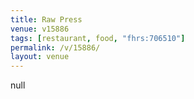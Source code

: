 ```yaml
---
title: Raw Press
venue: v15886
tags: [restaurant, food, "fhrs:706510"]
permalink: /v/15886/
layout: venue
---
```

null